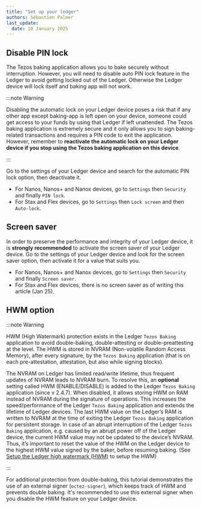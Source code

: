 ```yaml
---
title: "Set up your ledger"
authors: Sébastien Palmer
last_update:
  date: 10 January 2025
---
```


## Disable PIN lock

The Tezos baking application allows you to bake securely without interruption. However, you will need to disable auto PIN lock feature in the Ledger to avoid getting locked out of the Ledger. Otherwise the Ledger device will lock itself and baking app will not work.

:::note Warning

Disabling the automatic lock on your Ledger device poses a risk that if any other app except baking-app is left open on your device, someone could get access to your funds by using that Ledger if left unattended.
The Tezos baking application is extremely secure and it only allows you to sign baking-related transactions and requires a PIN code to exit the application. However, remember to **reactivate the automatic lock on your Ledger device if you stop using the Tezos baking application on this device**.

:::

Go to the settings of your Ledger device and search for the automatic PIN lock option, then deactivate it.
 - For Nanos, Nanos+ and Nanox devices, go to `Settings` then `Security` and finally `PIN lock`.
 - For Stax and Flex devices, go to `Settings` then `Lock screen` and then `Auto-lock`.

## Screen saver

In order to preserve the performance and integrity of your Ledger device, it is **strongly recommended** to activate the screen saver of your Ledger device. Go to the settings of your Ledger device and look for the screen saver option, then activate it for a value that suits you.
 - For Nanos, Nanos+ and Nanox devices, go to `Settings` then `Security` and finally `Screen saver`.
 - For Stax and Flex devices, there is no screen saver as of writing this article (Jan 25).

## HWM option

:::note Warning

HWM (High Watermark) protection exists in the Ledger `Tezos Baking` application to avoid double-baking, double-attesting or double-preattesting at the level. The HWM is stored in NVRAM (Non-volatile Random Access Memory), after every signature, by the `Tezos Baking` application (that is on each pre-attestation, attestation, but also while signing blocks).

The NVRAM on Ledger has limited read/write lifetime, thus frequent updates of NVRAM leads to NVRAM burn. To resolve this, an **optional** setting called HWM (ENABLE/DISABLE) is added to the Ledger `Tezos Baking` application (since v 2.4.7). When disabled, it allows storing HWM on RAM instead of NVRAM during the signature of operations. This increases the speed/performance of the Ledger `Tezos Baking` application and extends the lifetime of Ledger devices. The last HWM value on the Ledger’s RAM is written to NVRAM at the time of exiting the Ledger `Tezos Baking` application for persistent storage.
In case of an abrupt interruption of the Ledger `Tezos Baking` application, e.g. caused by an abrupt power off of the Ledger device, the current HWM value may not be updated to the device’s NVRAM. Thus, it’s important to reset the value of the HWM on the Ledger device to the highest HWM value signed by the baker, before resuming baking. (See [Setup the Ledger high watermark (HWM)](/tutorials/bake-with-ledger/run-baker#setup-the-ledger-high-watermark-hwm) to setup the HWM)

:::

For additional protection from double-baking, this tutorial demonstrates the use of an external signer (`octez-signer`), which keeps track of HWM and prevents double baking. It's recommended to use this external signer when you disable the HWM feature on your Ledger device.
